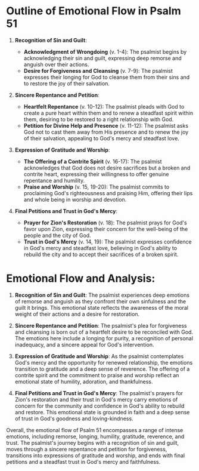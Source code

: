 # Outline of Emotional Flow in Psalm 51

1. **Recognition of Sin and Guilt**:
   - **Acknowledgment of Wrongdoing** (v. 1-4): The psalmist begins by acknowledging their sin and guilt, expressing deep remorse and anguish over their actions.
   - **Desire for Forgiveness and Cleansing** (v. 7-9): The psalmist expresses their longing for God to cleanse them from their sins and to restore the joy of their salvation.

2. **Sincere Repentance and Petition**:
   - **Heartfelt Repentance** (v. 10-12): The psalmist pleads with God to create a pure heart within them and to renew a steadfast spirit within them, desiring to be restored to a right relationship with God.
   - **Petition for Divine Help and Presence** (v. 11-12): The psalmist asks God not to cast them away from His presence and to renew the joy of their salvation, appealing to God's mercy and steadfast love.

3. **Expression of Gratitude and Worship**:
   - **The Offering of a Contrite Spirit** (v. 16-17): The psalmist acknowledges that God does not desire sacrifices but a broken and contrite heart, expressing their willingness to offer genuine repentance and humility.
   - **Praise and Worship** (v. 15, 19-20): The psalmist commits to proclaiming God's righteousness and praising Him, offering their lips and whole being in worship and devotion.

4. **Final Petitions and Trust in God's Mercy**:
   - **Prayer for Zion's Restoration** (v. 18): The psalmist prays for God's favor upon Zion, expressing their concern for the well-being of the people and the city of God.
   - **Trust in God's Mercy** (v. 14, 19): The psalmist expresses confidence in God's mercy and steadfast love, believing in God's ability to rebuild the city and to accept their sacrifices of a broken spirit.

# Emotional Flow and Analysis:

1. **Recognition of Sin and Guilt**: The psalmist experiences deep emotions of remorse and anguish as they confront their own sinfulness and the guilt it brings. This emotional state reflects the awareness of the moral weight of their actions and a desire for restoration.

2. **Sincere Repentance and Petition**: The psalmist's plea for forgiveness and cleansing is born out of a heartfelt desire to be reconciled with God. The emotions here include a longing for purity, a recognition of personal inadequacy, and a sincere appeal for God's intervention.

3. **Expression of Gratitude and Worship**: As the psalmist contemplates God's mercy and the opportunity for renewed relationship, the emotions transition to gratitude and a deep sense of reverence. The offering of a contrite spirit and the commitment to praise and worship reflect an emotional state of humility, adoration, and thankfulness.

4. **Final Petitions and Trust in God's Mercy**: The psalmist's prayers for Zion's restoration and their trust in God's mercy carry emotions of concern for the community and confidence in God's ability to rebuild and restore. This emotional state is grounded in faith and a deep sense of trust in God's goodness and loving-kindness.

Overall, the emotional flow of Psalm 51 encompasses a range of intense emotions, including remorse, longing, humility, gratitude, reverence, and trust. The psalmist's journey begins with a recognition of sin and guilt, moves through a sincere repentance and petition for forgiveness, transitions into expressions of gratitude and worship, and ends with final petitions and a steadfast trust in God's mercy and faithfulness.
